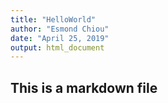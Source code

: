 ```yaml
---
title: "HelloWorld"
author: "Esmond Chiou"
date: "April 25, 2019"
output: html_document
---
```



## This is a markdown file
